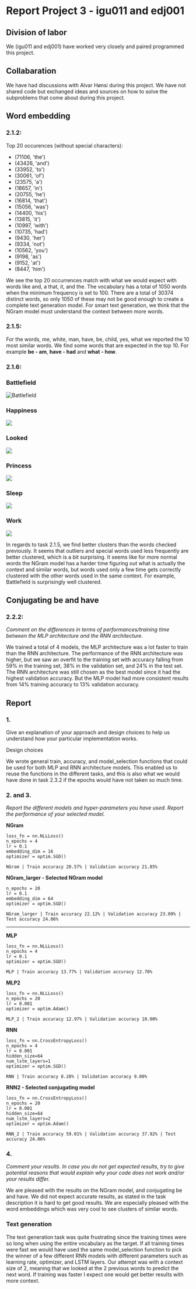 # Report Project 3 - igu011 and edj001

## Division of labor

We (igu011 and edj001) have worked very closely and paired programmed this project.

## Collabaration

We have had discussions with Alvar Hønsi during this project. We have not shared code but exchanged ideas and sources on how to solve the subproblems that come about during this project.

## Word embedding 
### 2.1.2: 
Top 20 occurences (without special characters):

- (71106, 'the')
- (43426, 'and')
- (33952, 'to')
- (30061, 'of')
- (23575, 'a')
- (18657, 'in')
- (20755, 'he')
- (16814, 'that')
- (15056, 'was')
- (14400, 'his')
- (13815, 'it')
- (10997, 'with')
- (10735, 'had')
- (9430, 'her')
- (9334, 'not')
- (10562, 'you')
- (9198, 'as')
- (9152, 'at')
- (8447, 'him')

We see the top 20 occurrences match with what we would expect with words like and, a that, it, and the. The vocabulary has a total of 1050 words when the minimum frequency is set to 100. There are a total of 30374 distinct words, so only 1050 of these may not be good enough to create a complete text generation model. For smart text generation, we think that the NGram model must understand the context between more words.

### 2.1.5: 
For the words, me, white, man, have, be, child, yes, what we reported the 10
most similar words. We find some words that are expected in the top 10. For example **be - am**, **have - had** and **what - how**.

### 2.1.6:
### Battlefield
![Battlefield](./visualizations/battlefield.png)

### Happiness
![](./visualizations/happiness.png)

### Looked
![](./visualizations/looked.png)

### Princess
![](./visualizations/princess.png)

### Sleep
![](./visualizations/sleep.png)

### Work
![](./visualizations/work.png)

In regards to task 2.1.5, we find better clusters than the words checked previously. It seems that outliers and special words used less frequently are better clustered, which is a bit surprising. It seems like for more normal words the NGram model has a harder time figuring out what is actually the context and similar words, but words used only a few time gets correctly clustered with the other words used in the same context. For example, Battlefield is surprisingly well clustered.


## Conjugating be and have 
### 2.2.2:
*Comment on the differences in terms of performances/training time between the MLP architecture and the RNN architecture.*

We trained a total of 4 models, the MLP architecture was a lot faster to train than the RNN architecture.
The performance of the RNN architecture was higher, but we saw an overfit to the training set with accuracy falling from 59% in the training set, 38% in the validation set, and 24% in the test set. The RNN architecture was still chosen as the best model since it had the highest validation accuracy. But the MLP model had more consistent results from 14% training accuracy to 13% validation accuracy.


## Report 
### 1. 
Give an explanation of your approach and design choices to help us understand how your particular implementation works.

Design choices

We wrote general train, accuracy, and model_selection functions that could be used for both MLP and RNN architecture models. This enabled us to reuse the functions in the different tasks, and this is also what we would have done in task 2.3.2 if the epochs would have not taken so much time.

### 2. and 3.
*Report the different models and hyper-parameters you have used. Report the performance of your selected model.*

**NGram**
```
loss_fn = nn.NLLLoss()
n_epochs = 4
lr = 0.1
embedding_dim = 16
optimizer = optim.SGD()

NGram | Train accuracy 20.57% | Validation accuracy 21.85%
```


**NGram_larger - Selected NGram model**
```
n_epochs = 20
lr = 0.1
embedding_dim = 64
optimizer = optim.SGD()

NGram_larger | Train accuracy 22.12% | Validation accuracy 23.09% | Test accuracy 24.06%
```
___

**MLP**
```
loss_fn = nn.NLLLoss()
n_epochs = 4
lr = 0.1
optimizer = optim.SGD()

MLP | Train accuracy 13.77% | Validation accuracy 12.70%
```

**MLP2**
```
loss_fn = nn.NLLLoss()
n_epochs = 20
lr = 0.001
optimizer = optim.Adam()

MLP_2 | Train accuracy 12.97% | Validation accuracy 10.00%
```

**RNN**
```
loss_fn = nn.CrossEntropyLoss()
n_epochs = 4
lr = 0.001
hidden_size=64
num_lstm_layers=1
optimizer = optim.SGD()

RNN | Train accuracy 8.28% | Validation accuracy 9.00%
```

**RNN2 - Selected conjugating model**
```
loss_fn = nn.CrossEntropyLoss()
n_epochs = 20
lr = 0.001
hidden_size=64
num_lstm_layers=2
optimizer = optim.Adam()

RNN_2 | Train accuracy 59.01% | Validation accuracy 37.92% | Test accuracy 24.06%
```

### 4.
*Comment your results. In case you do not get expected results, try to give potential reasons that would explain why your code does not work and/or your results differ.*

We are pleased with the results on the NGram model, and conjugating be and have. We did not expect accurate results, as stated in the task description it is hard to get good results. We are especially pleased with the word embeddings which was very cool to see clusters of similar words.


### Text generation 

The text generation task was quite frustrating since the training times were so long when using the entire vocabulary as the target. If all training times were fast we would have used the same model_selection function to pick the winner of a few different RNN models with different parameters such as learning rate, optimizer, and LSTM layers. Our attempt was with a context size of 2, meaning that we looked at the 2 previous words to predict the next word. If training was faster I expect one would get better results with more context.